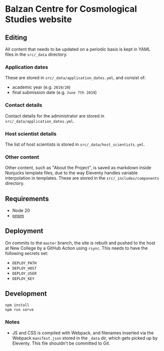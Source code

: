 # Balzan Centre for Cosmological Studies website

## Editing

All content that needs to be updated on a periodic basis is kept in YAML files in the `src/_data` directory.

### Application dates

These are stored in `src/_data/application_dates.yml`, and consist of:

- academic year (e.g. `2019/20`)
- final submission date (e.g. `June 7th 2019`)

### Contact details

Contact details for the administrator are stored in `src/_data/application_dates.yml`.

### Host scientist details

The list of host scientists is stored in `src/_data/host_scientists.yml`.

### Other content

Other content, such as "About the Project", is saved as markdown inside Nunjucks template files, due to the way Eleventy handles variable interpolation in templates. These are stored in the `src/_includes/components` directory.

## Requirements

- Node 20
- [pnpm](https://pnpm.io/)

## Deployment

On commits to the `master` branch, the site is rebuilt and pushed to the host at New College by a GitHub Action using `rsync`. This needs to have the following secrets set:

- `DEPLOY_PATH`
- `DEPLOY_HOST`
- `DEPLOY_USER`
- `DEPLOY_KEY`

## Development

```sh
npm install
npm run serve
```

### Notes

- JS and CSS is compiled with Webpack, and filenames inserted via the Webpack `manifest.json` stored in the `_data` dir, which gets picked up by Eleventy. This file shouldn't be committed to Git.
